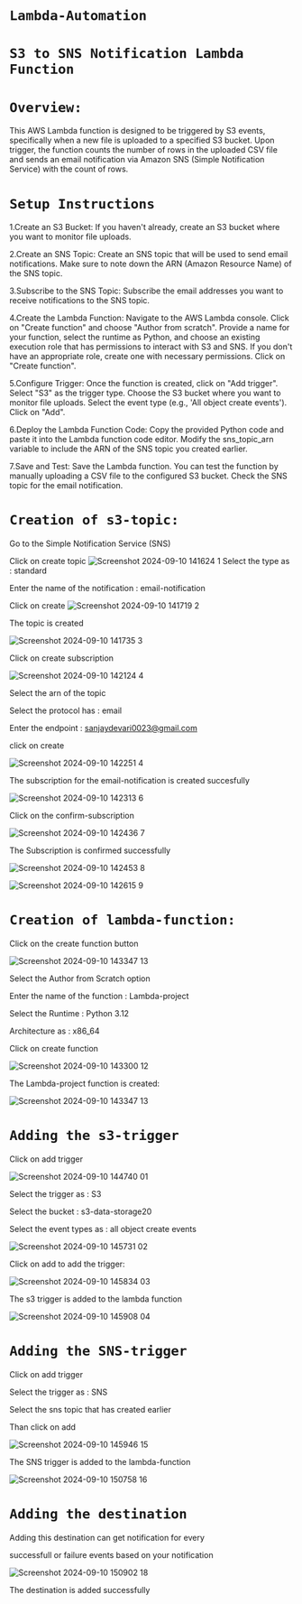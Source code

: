 
# `Lambda-Automation`
# `S3 to SNS Notification Lambda Function`
# `Overview:`
This AWS Lambda function is designed to be triggered by S3 events, specifically when a new file is uploaded to a specified S3 bucket. Upon trigger, the function counts the number of rows in the uploaded CSV file and sends an email notification via Amazon SNS (Simple Notification Service) with the count of rows.
# `Setup Instructions`
1.Create an S3 Bucket: If you haven't already, create an S3 bucket
  where you want to monitor file uploads.

2.Create an SNS Topic: Create an SNS topic that will be used to send email notifications. Make sure to note down the ARN (Amazon Resource Name) of the SNS topic.

3.Subscribe to the SNS Topic: Subscribe the email addresses you want to receive notifications to the SNS topic.

4.Create the Lambda Function: Navigate to the AWS Lambda console. Click on "Create function" and choose "Author from scratch". Provide a name for your function, select the runtime as Python, and choose an existing execution role that has permissions to interact with S3 and SNS. If you don't have an appropriate role, create one with necessary permissions. Click on "Create function".

5.Configure Trigger: Once the function is created, click on "Add trigger". Select "S3" as the trigger type. Choose the S3 bucket where you want to monitor file uploads. Select the event type (e.g., 'All object create events'). Click on "Add".

6.Deploy the Lambda Function Code: Copy the provided Python code and paste it into the Lambda function code editor. Modify the sns_topic_arn variable to include the ARN of the SNS topic you created earlier.

7.Save and Test: Save the Lambda function. You can test the function by manually uploading a CSV file to the configured S3 bucket. Check the SNS topic for the email notification.

# `Creation of s3-topic:`

Go to the Simple Notification Service (SNS)

Click on create topic
![Screenshot 2024-09-10 141624 1](https://github.com/user-attachments/assets/de6844e4-cb75-4557-bc1b-a27e9b431d47)
Select the type as : standard

Enter the name of the notification : email-notification

Click on create
![Screenshot 2024-09-10 141719 2](https://github.com/user-attachments/assets/0e51d8b5-b242-4b7f-8c08-49f13f047873)

The topic is created

![Screenshot 2024-09-10 141735 3](https://github.com/user-attachments/assets/06a7aa7c-49a6-459a-8582-d8baf5f2ff66)

Click on create subscription

![Screenshot 2024-09-10 142124 4](https://github.com/user-attachments/assets/37123892-48b4-4048-9295-eba844bb6fcf)

Select the arn of the topic

Select the protocol has : email

Enter the endpoint : sanjaydevari0023@gmail.com

click on create

![Screenshot 2024-09-10 142251 4](https://github.com/user-attachments/assets/3f3ad470-b110-4f4c-b0a5-afbe65293120)

The subscription for the email-notification is created succesfully

![Screenshot 2024-09-10 142313 6](https://github.com/user-attachments/assets/46cdca8e-ace9-4d9f-be24-da5d44842ef7)

Click on the confirm-subscription

![Screenshot 2024-09-10 142436 7](https://github.com/user-attachments/assets/933b909e-8108-4417-a02c-feacd8f92f0b)

The Subscription is confirmed successfully

![Screenshot 2024-09-10 142453 8](https://github.com/user-attachments/assets/ae14ba0f-e6b6-4570-beec-e8549934987b)

![Screenshot 2024-09-10 142615 9](https://github.com/user-attachments/assets/9ee1a687-2720-4920-86bb-2d263aea1922)

# `Creation of lambda-function:`

Click on the create function button

![Screenshot 2024-09-10 143347 13](https://github.com/user-attachments/assets/2afa6267-5983-4594-a07c-421762fbd10e)

Select the Author from Scratch option

Enter the name of the function : Lambda-project

Select the Runtime : Python 3.12

Architecture as : x86_64

Click on create function

![Screenshot 2024-09-10 143300 12](https://github.com/user-attachments/assets/ef9d1349-8340-4dc8-9b00-65b0afe75908)

The Lambda-project function is created:

![Screenshot 2024-09-10 143347 13](https://github.com/user-attachments/assets/fa273aa7-0073-439a-8f4f-4577427eaa1a)

# `Adding the s3-trigger`
Click on add trigger

![Screenshot 2024-09-10 144740 01](https://github.com/user-attachments/assets/e0ad8d01-6909-457d-8433-0913c390cbe3)

Select the trigger as : S3

Select the bucket : s3-data-storage20

Select the event types as : all object create events

![Screenshot 2024-09-10 145731 02](https://github.com/user-attachments/assets/7afaa3e0-8daf-4647-9d24-eaabf62dac16)

Click on add to add the trigger:

![Screenshot 2024-09-10 145834 03](https://github.com/user-attachments/assets/3a3d12bb-b495-4bb3-904a-877d3eecc390)

The s3 trigger is added to the lambda function

![Screenshot 2024-09-10 145908 04](https://github.com/user-attachments/assets/fd992065-8846-459d-9482-729d292de7f9)

# `Adding the SNS-trigger`

Click on add trigger

Select the trigger as : SNS

Select the sns topic that has created earlier

Than click on add

![Screenshot 2024-09-10 145946 15](https://github.com/user-attachments/assets/625950ad-a31d-41a6-88a1-ba34ce09a3c6)

The SNS trigger is added to the lambda-function

![Screenshot 2024-09-10 150758 16](https://github.com/user-attachments/assets/84c85061-554f-4840-971d-1e05f984a80c)

# `Adding the destination`

Adding this destination can get notification for every

 successfull or failure events based on your notification

 ![Screenshot 2024-09-10 150902 18](https://github.com/user-attachments/assets/fdedbba8-f232-4c70-9582-6eb5ad3c9dae)

 The destination is added successfully


















